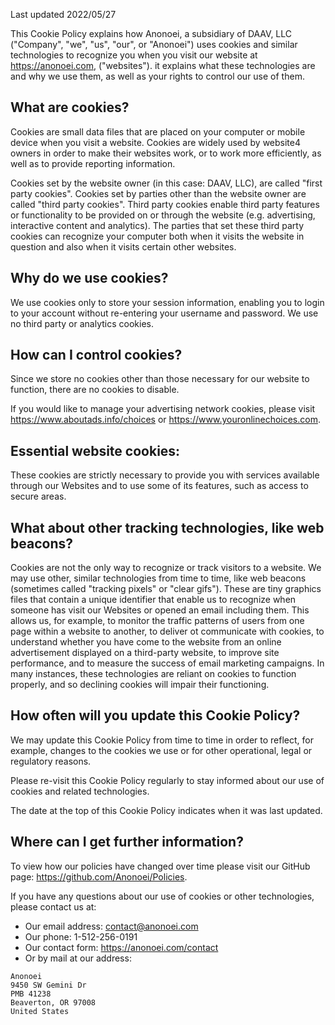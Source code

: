 Last updated 2022/05/27

This Cookie Policy explains how Anonoei, a subsidiary of DAAV, LLC ("Company", "we", "us", "our", or "Anonoei") uses cookies and similar technologies to recognize you when you visit our website at https://anonoei.com, ("websites"). it explains what these technologies are and why we use them, as well as your rights to control our use of them.

## What are cookies?
Cookies are small data files that are placed on your computer or mobile device when you visit a website. Cookies are widely used by website4 owners in order to make their websites work, or to work more efficiently, as well as to provide reporting information.

Cookies set by the website owner (in this case: DAAV, LLC), are called "first party cookies". Cookies set by parties other than the website owner are called "third party cookies". Third party cookies enable third party features or functionality to be provided on or through the website (e.g. advertising, interactive content and analytics). The parties that set these third party cookies can recognize your computer both when it visits the website in question and also when it visits certain other websites.

## Why do we use cookies?

We use cookies only to store your session information, enabling you to login to your account without re-entering your username and password. We use no third party or analytics cookies.

## How can I control cookies?

Since we store no cookies other than those necessary for our website to function, there are no cookies to disable.

If you would like to manage your advertising network cookies, please visit https://www.aboutads.info/choices or https://www.youronlinechoices.com.

## Essential website cookies:
These cookies are strictly necessary to provide you with services available through our Websites and to use some of its features, such as access to secure areas.

## What about other tracking technologies, like web beacons?

Cookies are not the only way to recognize or track visitors to a website. We may use other, similar technologies from time to time, like web beacons (sometimes called "tracking pixels" or "clear gifs"). These are tiny graphics files that contain a unique identifier that enable us to recognize when someone has visit our Websites or opened an email including them. This allows us, for example, to monitor the traffic patterns of users from one page within a website to another, to deliver ot communicate with cookies, to understand whether you have come to the website from an online advertisement displayed on a third-party website, to improve site performance, and to measure the success of email marketing campaigns. In many instances, these technologies are reliant on cookies to function properly, and so declining cookies will impair their functioning.

## How often will you update this Cookie Policy?

We may update this Cookie Policy from time to time in order to reflect, for example, changes to the cookies we use or for other operational, legal or regulatory reasons.

Please re-visit this Cookie Policy regularly to stay informed about our use of cookies and related technologies.

The date at the top of this Cookie Policy indicates when it was last updated.

## Where can I get further information?

To view how our policies have changed over time please visit our GitHub page: https://github.com/Anonoei/Policies.

If you have any questions about our use of cookies or other technologies, please contact us at:
 - Our email address: contact@anonoei.com
 - Our phone: 1-512-256-0191
 - Our contact form: https://anonoei.com/contact
 - Or by mail at our address:
```
Anonoei
9450 SW Gemini Dr
PMB 41238
Beaverton, OR 97008
United States
```